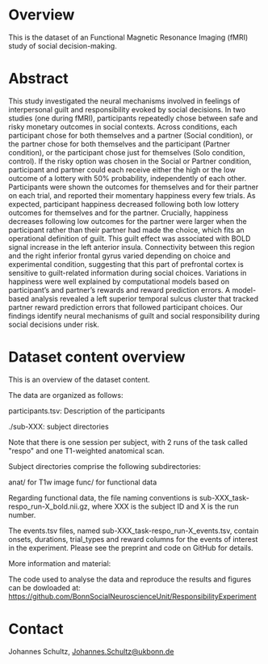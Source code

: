 # Overview

This is the dataset of an Functional Magnetic Resonance Imaging (fMRI) study of social decision-making. 

# Abstract
This study investigated the neural mechanisms involved in feelings of interpersonal guilt and responsibility evoked by social decisions. In two studies (one during fMRI), participants repeatedly chose between safe and risky monetary outcomes in social contexts. Across conditions, each participant chose for both themselves and a partner (Social condition), or the partner chose for both themselves and the participant (Partner condition), or the participant chose just for themselves (Solo condition, control). If the risky option was chosen in the Social or Partner condition, participant and partner could each receive either the high or the low outcome of a lottery with 50% probability, independently of each other. Participants were shown the outcomes for themselves and for their partner on each trial, and reported their momentary happiness every few trials. As expected, participant happiness decreased following both low lottery outcomes for themselves and for the partner. Crucially, happiness decreases following low outcomes for the partner were larger when the participant rather than their partner had made the choice, which fits an operational definition of guilt. This guilt effect was associated with BOLD signal increase in the left anterior insula. Connectivity between this region and the right inferior frontal gyrus varied depending on choice and experimental condition, suggesting that this part of prefrontal cortex is sensitive to guilt-related information during social choices. Variations in happiness were well explained by computational models based on participant’s and partner’s rewards and reward prediction errors. A model-based analysis revealed a left superior temporal sulcus cluster that tracked partner reward prediction errors that followed participant choices. Our findings identify neural mechanisms of guilt and social responsibility during social decisions under risk.


# Dataset content overview

This is an overview of the dataset content.

The data are organized as follows:

participants.tsv: Description of the participants 

./sub-XXX: subject directories

Note that there is one session per subject, with 2 runs of the task called "respo" and one T1-weighted anatomical scan.

Subject directories comprise the following subdirectories:

anat/ for T1w image
func/ for functional data

Regarding functional data, the file naming conventions is sub-XXX\_task-respo\_run-X\_bold.nii.gz, where XXX is the subject ID and X is the run number.

The events.tsv files, named sub-XXX\_task-respo\_run-X\_events.tsv, contain onsets, durations, trial_types and reward columns for the events of interest in the experiment. Please see the preprint and code on GitHub for details.

More information and material:

The code used to analyse the data and reproduce the results and figures can be dowloaded at: https://github.com/BonnSocialNeuroscienceUnit/ResponsibilityExperiment

# Contact

Johannes Schultz, Johannes.Schultz@ukbonn.de

